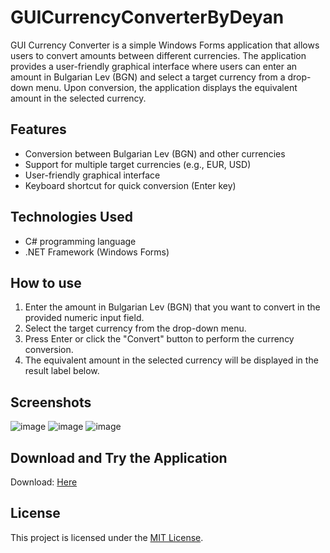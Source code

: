 # GUICurrencyConverterByDeyan

GUI Currency Converter is a simple Windows Forms application that allows users to convert amounts between different currencies. The application provides a user-friendly graphical interface where users can enter an amount in Bulgarian Lev (BGN) and select a target currency from a drop-down menu. Upon conversion, the application displays the equivalent amount in the selected currency.

## Features

- Conversion between Bulgarian Lev (BGN) and other currencies
- Support for multiple target currencies (e.g., EUR, USD)
- User-friendly graphical interface
- Keyboard shortcut for quick conversion (Enter key)

## Technologies Used

- C# programming language
- .NET Framework (Windows Forms)

## How to use

1. Enter the amount in Bulgarian Lev (BGN) that you want to convert in the provided numeric input field.
2. Select the target currency from the drop-down menu.
3. Press Enter or click the "Convert" button to perform the currency conversion.
4. The equivalent amount in the selected currency will be displayed in the result label below.

## Screenshots
![image](https://github.com/ProstoDeo/GUICurrencyConverterByDeyan/assets/96566576/5f7c2962-e161-4560-a200-fc753b76977b)
![image](https://github.com/ProstoDeo/GUICurrencyConverterByDeyan/assets/96566576/77960fea-f8c4-4768-94b8-90f283e9494c)
![image](https://github.com/ProstoDeo/GUICurrencyConverterByDeyan/assets/96566576/67b2f32e-34a4-4739-9faa-37eed0223d0e)

## Download and Try the Application
Download: [Here](https://github.com/ProstoDeo/GUICurrencyConverterByDeyan/releases)
## License

This project is licensed under the [MIT License](LICENSE).
